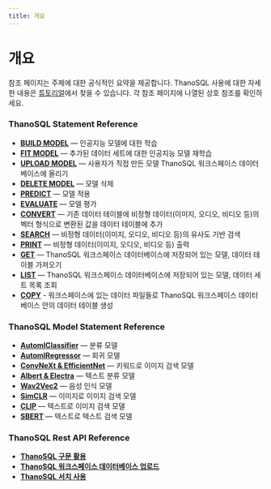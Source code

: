 ```yaml
---
title: 개요
---
```


# __개요__


참조 페이지는 주제에 대한 공식적인 요약을 제공합니다. ThanoSQL 사용에 대한 자세한 내용은 [튜토리얼](/ko/tutorials/algorithm_list/)에서 찾을 수 있습니다. 각 참조 페이지에 나열된 상호 참조를 확인하세요.

### __ThanoSQL Statement Reference__

- [__BUILD MODEL__](/ko/how-to_guides/ThanoSQL_query/BUILD_MODEL_SYNTAX/) — 인공지능 모델에 대한 학습
- [__FIT MODEL__](/ko/how-to_guides/ThanoSQL_query/FIT_MODEL_SYNTAX/) —  추가된 데이터 세트에 대한 인공지능 모델 재학습
- [__UPLOAD MODEL__](/ko/how-to_guides/ThanoSQL_query/UPLOAD_SYNTAX/) — 사용자가 직접 만든 모델 ThanoSQL 워크스페이스 데이터베이스에 올리기
- [__DELETE MODEL__](/ko/how-to_guides/ThanoSQL_query/DELETE_MODEL_SYNTAX/) —  모델 삭제
- [__PREDICT__](/ko/how-to_guides/ThanoSQL_query/PREDICT_MODEL_SYNTAX/) — 모델 적용
- [__EVALUATE__](/ko/how-to_guides/ThanoSQL_query/EVALUATE_MODEL_SYNTAX/) —  모델 평가
- [__CONVERT__](/ko/how-to_guides/ThanoSQL_query/CONVERT_USING_SYNTAX/) — 기존 데이터 테이블에 비정형 데이터(이미지, 오디오, 비디오 등)의 벡터 형식으로 변환된 값을 데이터 테이블에 추가
- [__SEARCH__](/ko/how-to_guides/ThanoSQL_query/SEARCH_SYNTAX/) — 비정형 데이터(이미지, 오디오, 비디오 등)의 유사도 기반 검색
- [__PRINT__](/ko/how-to_guides/ThanoSQL_query/PRINT_SYNTAX/) — 비정형 데이터(이미지, 오디오, 비디오 등) 출력
- [__GET__](/ko/how-to_guides/ThanoSQL_query/GET_SYNTAX/) —  ThanoSQL 워크스페이스 데이터베이스에 저장되어 있는 모델, 데이터 테이블 가져오기
- [__LIST__](/ko/how-to_guides/ThanoSQL_query/LIST_SYNTAX/) — ThanoSQL 워크스페이스 데이터베이스에 저장되어 있는 모델, 데이터 세트 목록 조회
- [__COPY__](/ko/how-to_guides/ThanoSQL_query/COPY_SYNTAX/) - 워크스페이스에 있는 데이터 파일들로 ThanoSQL 워크스페이스 데이터베이스 안의 데이터 테이블 생성

### __ThanoSQL Model Statement Reference__

- [__AutomlClassifier__](/ko/how-to_guides/ThanoSQL_model/AutomlClassifier/) — 분류 모델
- [__AutomlRegressor__](/ko/how-to_guides/ThanoSQL_model/AutomlRegressor/) — 회귀 모델
- [__ConvNeXt & EfficientNet__](/ko/how-to_guides/ThanoSQL_model/ConvNeXt_EfficientNet/) — 키워드로 이미지 검색 모델
- [__Albert & Electra__](/ko/how-to_guides/ThanoSQL_model/Albert_Electra/) — 텍스트 분류 모델
- [__Wav2Vec2__](/ko/how-to_guides/ThanoSQL_model/Wav2Vec2/) — 음성 인식 모델
- [__SimCLR__](/ko/how-to_guides/ThanoSQL_model/SimCLR/) —  이미지로 이미지 검색 모델
- [__CLIP__](/ko/how-to_guides/ThanoSQL_model/CLIP/) — 텍스트로 이미지 검색 모델
- [__SBERT__](/ko/how-to_guides/ThanoSQL_model/SBERT/) — 텍스트로 텍스트 검색 모델

### __ThanoSQL Rest API Reference__ 

- [__ThanoSQL 구문 활용__](/ko/how-to_guides/ThanoSQL_connecting/rest_api_thanosql_query/)
- [__ThanoSQL 워크스페이스 데이터베이스 업로드__](/ko/how-to_guides/ThanoSQL_connecting/rest_api_thanosql_insert/)
- [__ThanoSQL 서치 사용__](/ko/how-to_guides/ThanoSQL_connecting/rest_api_thanosql_search/)


